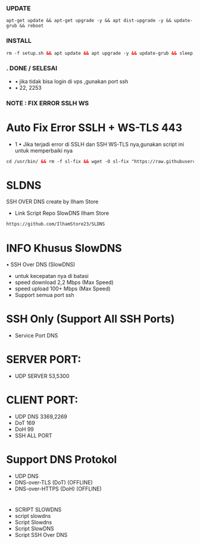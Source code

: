 ### UPDATE
  ```
apt-get update && apt-get upgrade -y && apt dist-upgrade -y && update-grub && reboot
```

### INSTALL
  ```html
rm -f setup.sh && apt update && apt upgrade -y && update-grub && sleep 2 && apt-get update -y && apt-get upgrade -y && sysctl -w net.ipv6.conf.all.disable_ipv6=1 && sysctl -w net.ipv6.conf.default.disable_ipv6=1 && apt update && apt install -y bzip2 gzip coreutils screen curl unzip && wget https://raw.githubusercontent.com/IlhamStore23/SCVPS/main/setup.sh && chmod +x setup.sh && sed -i -e 's/\r$//' setup.sh && screen -S setup ./setup.sh
  
```

### . DONE / SELESAI
* • jika tidak bisa login di vps ,gunakan port ssh
* • 22, 2253

### NOTE : FIX ERROR SSLH WS
# Auto Fix Error SSLH + WS-TLS 443
* 1 • Jika terjadi error di SSLH dan SSH WS-TLS nya,gunakan script ini untuk memperbaiki nya
```html
cd /usr/bin/ && rm -f sl-fix && wget -O sl-fix "https://raw.githubusercontent.com/IlhamStore23/SCVPS/main/sslh-fix/sl-fix" && chmod +x sl-fix && cd && updatemenu && menu
```

# SLDNS
SSH OVER DNS create by Ilham Store
* Link Script Repo SlowDNS Ilham Store
```html
https://github.com/IlhamStore23/SLDNS
```
# INFO Khusus SlowDNS
• SSH Over DNS (SlowDNS)
* untuk kecepatan nya di batasi
* speed download 2,2 Mbps (Max Speed)
* speed upload 100+ Mbps (Max Speed)
* Support semua port ssh

# SSH Only (Support All SSH Ports)
* Service Port DNS

# SERVER PORT:
* UDP SERVER 53,5300

# CLIENT PORT:
* UDP DNS 3369,2269
* DoT 169
* DoH 99
* SSH ALL PORT

# Support DNS Protokol
* UDP DNS
* DNS-over-TLS (DoT) (OFFLINE)
* DNS-over-HTTPS (DoH) (OFFLINE)
#
* SCRIPT SLOWDNS
* script slowdns
* Script Slowdns
* Script SlowDNS
* Script SSH Over DNS
